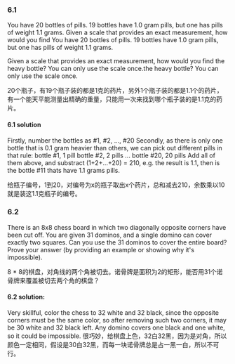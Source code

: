 ### 6.1
You have 20 bottles of pills. 19 bottles have 1.0 gram pills, but one has pills of weight 1.1 grams. Given a scale that provides an exact measurement, how would you find You have 20 bottles of pills. 19 bottles have 1.0 gram pills, but one has pills of weight 1.1 grams.

Given a scale that provides an exact measurement, how would you find the heavy bottle? You can only use the scale once.the heavy bottle? You can only use the scale once.

20个瓶子，有19个瓶子装的都是1克的药片，另外1个瓶子装的都是1.1个的药片，有一个能天平能测量出精确的重量，只能用一次来找到哪个瓶子装的是1.1克的药片。

#### 6.1 solution
Firstly, number the bottles as #1, #2, ..., #20
Secondly, as there is only one bottle that is 0.1 gram heavier than others, we can pick out different pills in that rule:
bottle #1, 1 pill
bottle #2, 2 pills
...
bottle #20, 20 pills
Add all of them above, and substract (1+2+...+20) = 210, e.g. the result is 1.1, then is the bottle #11 thats have 1.1 grams pills.


给瓶子编号，1到20，对编号为x的瓶子取出x个药片，总和减去210，余数乘以10就是装这1.1克瓶子的编号。

### 6.2
There is an 8x8 chess board in which two diagonally opposite corners have been cut off. You are given 31 dominos, and a single domino can cover exactly two squares. Can you use the 31 dominos to cover the entire board? Prove your answer (by providing an example or showing why it's impossible).

8 * 8的棋盘，对角线的两个角被切去。诺骨牌是面积为2的矩形，能否用31个诺骨牌来覆盖被切去两个角的棋盘？

#### 6.2 solution:
Very skillful, color the chess to 32 white and 32 black, since the opposite corners must be the same color, so after removing such two corners, it may be 30 white and 32 black left. Any domino covers one black and one white, so it could be impossible.
很巧妙，给棋盘上色，32白32黑，因为是对角，所以颜色一定相同，假设是30白32黑，而每一块诺骨牌总是占一黑一白，所以不可行。


